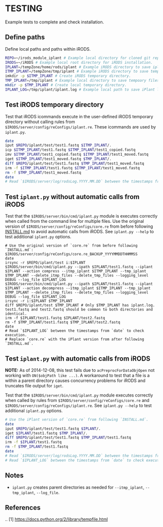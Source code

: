 # TESTING

Example tests to complete and check installation.

## Define paths

Define local paths and paths within iRODS.

```bash
REPO=~/irods_module_iplant # Example local directory for cloned git repository.
IRODS=~/iRODS # Example local root directory for iRODS installation.
IPLANT=/tempZone/home/rods/iplant # Example iRODS directory to save iplant data.
ITMP_IPLANT=/tempZone/tmp/iplant # Example iRODS directory to save temporary files.
imkdir -p $ITMP_IPLANT # Create iRODS temporary directory.
TMP_IPLANT=/tmp/iplant # Example local directory to save tempoary files.
mkdir -p $TMP_IPLANT # Create local temporary directory.
IPLANT_LOG=/tmp/iplant/iplant.log # Example local path to save iPlant log file.
```

## Test iRODS temporary directory

Test that iRODS icommands execute in the user-defined iRODS temporary directory without calling rules from `$IRODS/server/config/reConfigs/iplant.re`. These icommands are used by `iplant.py`.

```bash
date
iput $REPO/iplant/test/test1.fastq $ITMP_IPLANT/.
icp $ITMP_IPLANT/test1.fastq $ITMP_IPLANT/test1_copied.fastq
imv $ITMP_IPLANT/test1_copied.fastq $ITMP_IPLANT/test1_moved.fastq
iget $ITMP_IPLANT/test1_moved.fastq $TMP_IPLANT/.
diff $REPO/iplant/test/test1.fastq $TMP_IPLANT/test1_moved.fastq
irm -f $ITMP_IPLANT/test1.fastq $ITMP_IPLANT/test1_moved.fastq
rm -f $TMP_IPLANT/test1_moved.fastq
date
# Read `$IRODS/server/log/rodsLog.YYYY.MM.DD` between the timestamps from `date` to check execution.
```

## Test `iplant.py` without automatic calls from iRODS

Test that the `$IRODS/server/bin/cmd/iplant.py` module is executes correctly when called from the command line for multiple files. Use the original version of `$IRODS/server/config/reConfigs/core.re` from before following [INSTALL.md](INSTALL.md) to avoid automatic calls from iRODS. See `iplant.py --help` to test additional `iplant.py` options.

```
# Use the original version of `core.re` from before following `INSTALL.md`: $IRODS/server/config/reConfigs/core.re_BACKUP_YYYYMMDDTHHMMSS
date
irsync -r $REPO/iplant/test i:$IPLANT
$IRODS/server/bin/cmd/iplant.py --ipath $IPLANT/test1.fastq --iplant $IPLANT --action compress --itmp_iplant $ITMP_IPLANT --tmp_iplant $TMP_IPLANT --delete_itmp_files --delete_tmp_files --logging_level DEBUG --log_file $IPLANT_LOG
$IRODS/server/bin/cmd/iplant.py --ipath $IPLANT/test1.fastq --iplant $IPLANT --action decompress --itmp_iplant $ITMP_IPLANT --tmp_iplant $TMP_IPLANT --delete_itmp_files --delete_tmp_files --logging_level DEBUG --log_file $IPLANT_LOG
irsync -r i:$IPLANT $TMP_IPLANT
diff $REPO/iplant/test $TMP_IPLANT # Only $TMP_IPLANT has iplant.log. test1.fastq and test2.fastq should be common to both directories and identical.
irm -f $IPLANT/test1.fastq $IPLANT/test2.fastq
rm -f $TMP_IPLANT/test1.fastq $TMP_IPLANT/test2.fastq
date
# Read `$IPLANT_LOG` between the timestamps from `date` to check execution.
# Replace `core.re` with the iPlant version from after following `INSTALL.md`.
```

## Test `iplant.py` with automatic calls from iRODS

**NOTE:** As of 2014-12-08, this test fails due to `acPreprocForDataObjOpen` not working with `ON($objPath like ...)`. A workaround to test that a file is a within a parent directory causes concurrency problems for iRODS and truncates file output for `iget`.

Test that the `$IRODS/server/bin/cmd/iplant.py` module executes correctly when called by rules from `$IRODS/server/config/reConfigs/core.re` and `$IRODS/server/config/reConfigs/iplant.re`. See `iplant.py --help` to test additional `iplant.py` options.

```bash
# Use the iPlant version of `core.re` from following `INSTALL.md`.
date
iput $REPO/iplant/test/test1.fastq $IPLANT/.
iget $IPLANT/test1.fastq $TMP_IPLANT/.
diff $REPO/iplant/test/test1.fastq $TMP_IPLANT/test1.fastq
irm -f $IPLANT/test1.fastq
rm -f $TMP_IPLANT/test1.fastq
date
# Read `$IRODS/server/log/rodsLog.YYYY.MM.DD` between the timestamps from `date` to check execution.
# Read `$IPLANT_LOG` between the timestamps from `date` to check execution.
```

## Notes

- `iplant.py` creates parent directories as needed for `--itmp_iplant`, `--tmp_iplant`, `--log_file`.

## References

.. [1] https://docs.python.org/2/library/tempfile.html
